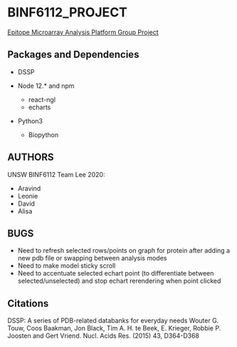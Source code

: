 # BINF6112_PROJECT
[Epitope Microarray Analysis Platform Group Project](https://microarray-analysis.herokuapp.com/)


## Packages and Dependencies
* DSSP

* Node 12.* and npm
  * react-ngl
  * echarts

* Python3
  * Biopython

## AUTHORS
UNSW BINF6112 Team Lee 2020:
* Aravind
* Leonie
* David
* Alisa

## BUGS
* Need to refresh selected rows/points on graph for protein after
adding a new pdb file or swapping between analysis modes
* Need to make model sticky scroll
* Need to accentuate selected echart point (to differentiate between selected/unselected) and stop echart rerendering when point clicked

## Citations
DSSP:
A series of PDB-related databanks for everyday needs
Wouter G. Touw, Coos Baakman, Jon Black, Tim A. H. te Beek,
 E. Krieger, Robbie P. Joosten and Gert Vriend.
Nucl. Acids Res. (2015) 43, D364-D368

